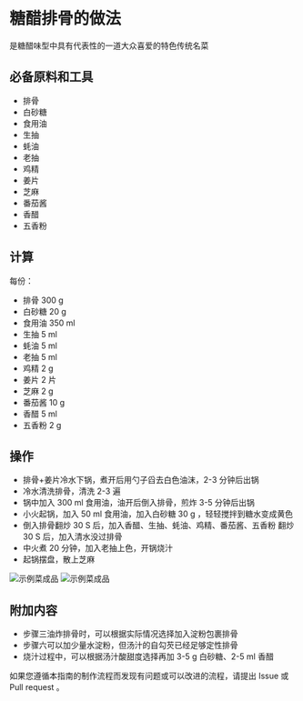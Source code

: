 # 糖醋排骨的做法

是糖醋味型中具有代表性的一道大众喜爱的特色传统名菜

## 必备原料和工具

- 排骨
- 白砂糖
- 食用油
- 生抽
- 蚝油
- 老抽
- 鸡精
- 姜片
- 芝麻
- 番茄酱
- 香醋
- 五香粉

## 计算

每份：

- 排骨 300 g
- 白砂糖 20 g
- 食用油  350 ml
- 生抽 5 ml
- 蚝油 5 ml
- 老抽 5 ml
- 鸡精 2 g
- 姜片 2 片
- 芝麻 2 g
- 番茄酱 10 g
- 香醋 5 ml
- 五香粉 2 g

## 操作

- 排骨+姜片冷水下锅，煮开后用勺子舀去白色油沫，2-3 分钟后出锅
- 冷水清洗排骨，清洗 2-3 遍
- 锅中加入 300 ml 食用油，油开后倒入排骨，煎炸 3-5 分钟后出锅
- 小火起锅，加入 50 ml 食用油，加入白砂糖 30 g ，轻轻搅拌到糖水变成黄色
- 倒入排骨翻炒 30 S 后，加入香醋、生抽、蚝油、鸡精、番茄酱、五香粉 翻炒 30 S 后，加入清水没过排骨
- 中火煮 20 分钟，加入老抽上色，开锅烧汁
- 起锅摆盘，散上芝麻

![示例菜成品](./1.jpeg)
![示例菜成品](./2.jpeg)

## 附加内容

- 步骤三油炸排骨时，可以根据实际情况选择加入淀粉包裹排骨
- 步骤六可以加少量水淀粉，但汤汁的自勾芡已经足够定性排骨
- 烧汁过程中，可以根据汤汁酸甜度选择再加 3-5 g 白砂糖、2-5 ml 香醋

如果您遵循本指南的制作流程而发现有问题或可以改进的流程，请提出 Issue 或 Pull request 。
